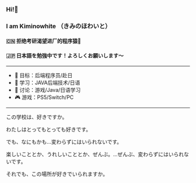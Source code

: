### Hi!👋  
### I am Kiminowhite （きみのほわいと）
#### 🇨🇳 拒绝考研渴望进厂的程序猿🐒
#### 🇯🇵 日本語を勉強中です！よろしくお願いします〜
---


<!--
**kiminowhite/kiminowhite** is a ✨ _special_ ✨ repository because its `README.md` (this file) appears on your GitHub profile.

Here are some ideas to get you started:

- 🔭 I’m currently working on ...
- 🌱 I’m currently learning ...
- 👯 I’m looking to collaborate on ...
- 🤔 I’m looking for help with ...
- 💬 Ask me about ...
- 📫 How to reach me: ...
- 😄 Pronouns: ...
- ⚡ Fun fact: ...
-->
- 🔭 目标：后端程序员/赴日   
- 🌱 学习：JAVA后端技术/日语  
- 💬 讨论：游戏/Java/日语学习  
- 🎮 游戏：PS5/Switch/PC   



---
この学校は、好きですか。　　　　　　　　　　　　

わたしはとってもとっても好きです。　

でも、なにもかも…変わらずにはいられないです。　

楽しいこととか、うれしいこととか、ぜんぶ。…ぜんぶ、変わらずにはいられないです。　　　

それでも、この場所が好きでいられますか。

